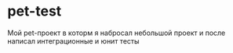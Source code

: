 # pet-test
Мой pet-проект в которм я набросал небольшой проект и после написал интеграционные и юнит тесты